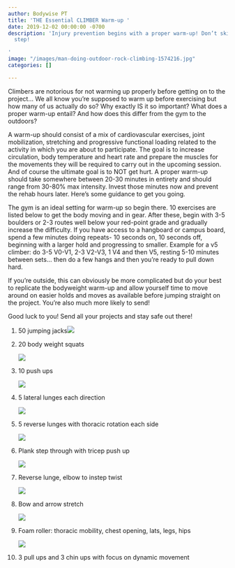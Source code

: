 ```yaml
---
author: Bodywise PT
title: 'THE Essential CLIMBER Warm-up '
date: 2019-12-02 00:00:00 -0700
description: 'Injury prevention begins with a proper warm-up! Don’t skip this important
  step!

'
image: "/images/man-doing-outdoor-rock-climbing-1574216.jpg"
categories: []

---
```

Climbers are notorious for not warming up properly before getting on to the project… We all know you’re supposed to warm up before exercising but how many of us actually do so? Why exactly IS it so important? What does a proper warm-up entail? And how does this differ from the gym to the outdoors?

A warm-up should consist of a mix of cardiovascular exercises, joint mobilization, stretching and progressive functional loading related to the activity in which you are about to participate. The goal is to increase circulation, body temperature and heart rate and prepare the muscles for the movements they will be required to carry out in the upcoming session. And of course the ultimate goal is to NOT get hurt. A proper warm-up should take somewhere between 20-30 minutes in entirety and should range from 30-80% max intensity. Invest those minutes now and prevent the rehab hours later. Here’s some guidance to get you going.

The gym is an ideal setting for warm-up so begin there. 10 exercises are listed below to get the body moving and in gear. After these, begin with 3-5 boulders or 2-3 routes well below your red-point grade and gradually increase the difficulty. If you have access to a hangboard or campus board, spend a few minutes doing repeats- 10 seconds on, 10 seconds off, beginning with a larger hold and progressing to smaller. Example for a v5 climber: do 3-5 V0-V1, 2-3 V2-V3, 1 V4 and then V5, resting 5-10 minutes between sets… then do a few hangs and then you’re ready to pull down hard.

If you’re outside, this can obviously be more complicated but do your best to replicate the bodyweight warm-up and allow yourself time to move around on easier holds and moves as available before jumping straight on the project. You’re also much more likely to send!

Good luck to you! Send all your projects and stay safe out there!

 1. 50 jumping jacks![](/images/image7.jpeg)
 2. 20 body weight squats

    ![](/images/image5.jpeg)
 3. 10 push ups

    ![](/images/image4.jpeg)
 4. 5 lateral lunges each direction

    ![](/images/image2.jpeg)
 5. 5 reverse lunges with thoracic rotation each side

    ![](/images/image6.jpeg)
 6. Plank step through with tricep push up

    ![](/images/image9.jpeg)
 7. Reverse lunge, elbow to instep twist

    ![](/images/image2-2-1.jpeg)
 8. Bow and arrow stretch

    ![](/images/image3.jpeg)
 9. Foam roller: thoracic mobility, chest opening, lats, legs, hips 

    ![](/images/image1.jpeg)
10. 3 pull ups and 3 chin ups with focus on dynamic movement 